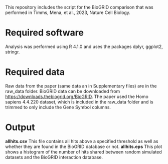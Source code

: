 This repository includes the script for the BioGRID comparison that was performed in Timms, Mena, et al., 2023, Nature Cell Biology.

# Required software
Analysis was performed using R 4.1.0 and uses the packages dplyr, ggplot2, stringr.

# Required data
Raw data from the paper (same data an in Supplementary files) are in the raw_data folder. BioGRID data can be downloaded from https://downloads.thebiogrid.org/BioGRID. The paper used the Homo sapiens 4.4.220 dataset, which is included in the raw_data folder and is trimmed to only include the Gene Symbol columns.

# Output
**allhits.csv** This file contains all hits above a specified threshold as well as whether they are found in the BioGRID database or not.
**allhits.eps** This plot shows a histogram of the number of hits shared between random simulated datasets and the BioGRID interaction database.

